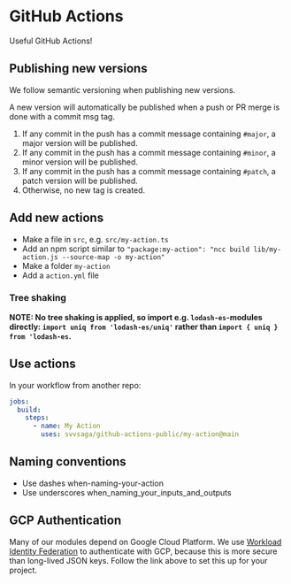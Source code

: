 # GitHub Actions

Useful GitHub Actions!

## Publishing new versions

We follow semantic versioning when publishing new versions.

A new version will automatically be published when a push or PR merge is done with a commit msg tag.

1. If any commit in the push has a commit message containing `#major`, a major version will be published.
1. If any commit in the push has a commit message containing `#minor`, a minor version will be published.
1. If any commit in the push has a commit message containing `#patch`, a patch version will be published.
1. Otherwise, no new tag is created.

## Add new actions

- Make a file in `src`, e.g. `src/my-action.ts`
- Add an npm script similar to `"package:my-action": "ncc build lib/my-action.js --source-map -o my-action"`
- Make a folder `my-action`
- Add a `action.yml` file

### Tree shaking

**NOTE: No tree shaking is applied, so import e.g. `lodash-es`-modules directly: `import uniq from 'lodash-es/uniq'` rather than `import { uniq } from 'lodash-es`.**

## Use actions

In your workflow from another repo:

```yaml
jobs:
  build:
    steps:
      - name: My Action
        uses: svvsaga/github-actions-public/my-action@main
```

## Naming conventions

- Use dashes when-naming-your-action
- Use underscores when_naming_your_inputs_and_outputs

## GCP Authentication

Many of our modules depend on Google Cloud Platform. We use [Workload Identity Federation](https://cloud.google.com/blog/products/identity-security/enabling-keyless-authentication-from-github-actions) to authenticate with GCP, because this is more secure than long-lived JSON keys. Follow the link above to set this up for your project.
